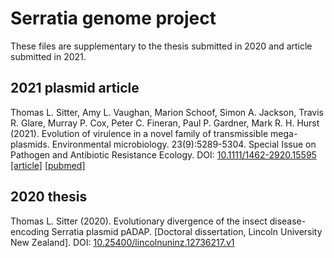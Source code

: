 
# Serratia genome project
These files are supplementary to the thesis submitted in 2020 and article submitted in 2021. 

## 2021 plasmid article
Thomas L. Sitter, Amy L. Vaughan, Marion Schoof, Simon A. Jackson, Travis R. Glare, Murray P. Cox, Peter C. Fineran, Paul P. Gardner, Mark R. H. Hurst (2021). Evolution of virulence in a novel family of transmissible mega-plasmids. Environmental microbiology. 23(9):5289-5304. Special Issue on Pathogen and Antibiotic Resistance Ecology. DOI: <a href="https://doi.org/10.1111/1462-2920.15595">10.1111/1462-2920.15595</a> <a href="https://ami-journals.onlinelibrary.wiley.com/doi/10.1111/1462-2920.15595">[article]</a> <a href="https://pubmed.ncbi.nlm.nih.gov/33989447/">[pubmed]</a>

## 2020 thesis
Thomas L. Sitter (2020). Evolutionary divergence of the insect disease-encoding Serratia plasmid pADAP. [Doctoral dissertation, Lincoln University New Zealand]. DOI: <a href="https://doi.org/10.25400/lincolnuninz.12736217.v1">10.25400/lincolnuninz.12736217.v1</a>
